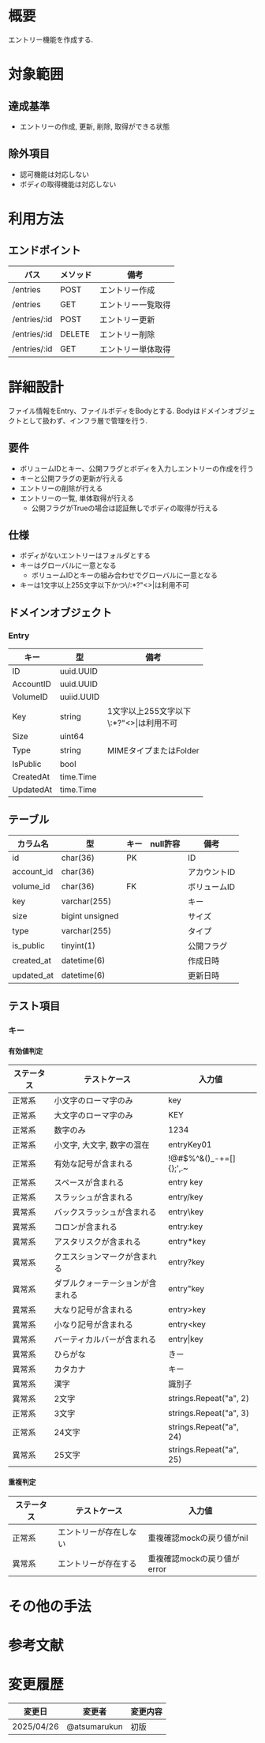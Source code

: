 # 概要

エントリー機能を作成する.

# 対象範囲

## 達成基準

- エントリーの作成, 更新, 削除, 取得ができる状態

## 除外項目

- 認可機能は対応しない
- ボディの取得機能は対応しない

# 利用方法

## エンドポイント

| パス | メソッド | 備考 |
| --- | --- | --- |
| /entries | POST | エントリー作成 |
| /entries | GET | エントリー一覧取得 |
| /entries/:id | POST | エントリー更新 |
| /entries/:id | DELETE | エントリー削除 |
| /entries/:id | GET | エントリー単体取得 |

# 詳細設計

ファイル情報をEntry、ファイルボディをBodyとする.
Bodyはドメインオブジェクトとして扱わず、インフラ層で管理を行う.

## 要件

- ボリュームIDとキー、公開フラグとボディを入力しエントリーの作成を行う
- キーと公開フラグの更新が行える
- エントリーの削除が行える
- エントリーの一覧, 単体取得が行える
  - 公開フラグがTrueの場合は認証無しでボディの取得が行える

## 仕様

- ボディがないエントリーはフォルダとする
- キーはグローバルに一意となる
  - ボリュームIDとキーの組み合わせでグローバルに一意となる
- キーは1文字以上255文字以下かつ\\/:*?"<>|は利用不可

## ドメインオブジェクト

### Entry

| キー | 型 | 備考 |
| --- | --- | --- |
| ID | uuid.UUID | |
| AccountID | uuid.UUID | |
| VolumeID | uuiid.UUID | |
| Key | string | 1文字以上255文字以下<br />\\:*?"<>\|は利用不可 |
| Size | uint64 | |
| Type | string | MIMEタイプまたはFolder |
| IsPublic | bool | |
| CreatedAt | time.Time | |
| UpdatedAt | time.Time | |

## テーブル

| カラム名 | 型 | キー | null許容 | 備考 |
| --- | --- | --- | --- | --- |
| id | char(36) | PK | | ID |
| account_id | char(36) | | | アカウントID |
| volume_id | char(36) | FK | | ボリュームID |
| key | varchar(255) | | | キー |
| size | bigint unsigned | | | サイズ |
| type | varchar(255) | | | タイプ |
| is_public | tinyint(1) | | | 公開フラグ |
| created_at | datetime(6) | | | 作成日時 |
| updated_at | datetime(6) | | | 更新日時 |

## テスト項目

### キー

#### 有効値判定

| ステータス | テストケース | 入力値 |
| --- | --- | --- |
| 正常系 | 小文字のローマ字のみ | key |
| 正常系 | 大文字のローマ字のみ | KEY |
| 正常系 | 数字のみ | 1234 |
| 正常系 | 小文字, 大文字, 数字の混在 | entryKey01 |
| 正常系 | 有効な記号が含まれる | !@#$%^&()_-+=[]{};',.~ |
| 正常系 | スペースが含まれる | entry key |
| 正常系 | スラッシュが含まれる | entry/key |
| 異常系 | バックスラッシュが含まれる | entry\key |
| 異常系 | コロンが含まれる | entry:key |
| 異常系 | アスタリスクが含まれる | entry*key |
| 異常系 | クエスションマークが含まれる | entry?key |
| 異常系 | ダブルクォーテーションが含まれる | entry"key |
| 異常系 | 大なり記号が含まれる | entry>key |
| 異常系 | 小なり記号が含まれる | entry<key |
| 異常系 | バーティカルバーが含まれる | entry\|key |
| 異常系 | ひらがな | きー |
| 異常系 | カタカナ | キー |
| 異常系 | 漢字 | 識別子 |
| 異常系 | 2文字 | strings.Repeat("a", 2) |
| 正常系 | 3文字 | strings.Repeat("a", 3) |
| 正常系 | 24文字 | strings.Repeat("a", 24) |
| 異常系 | 25文字 | strings.Repeat("a", 25) |

#### 重複判定

| ステータス | テストケース | 入力値 |
| --- | --- | --- |
| 正常系 | エントリーが存在しない | 重複確認mockの戻り値がnil |
| 異常系 | エントリーが存在する | 重複確認mockの戻り値がerror |

# その他の手法

# 参考文献

# 変更履歴

| 変更日 | 変更者 | 変更内容 |
| --- | --- | --- |
| 2025/04/26 | @atsumarukun | 初版 |
